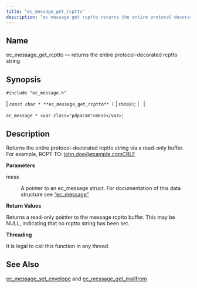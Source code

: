 ```yaml
---
title: "ec_message_get_rcptto"
description: "ec message get rcptto returns the entire protocol decorated rcptto string const char ec message get rcptto mess ec message mess Returns the entire protocol decorated rcptto string via a read only buffer For example RCPT TO john doe example com CRLF mess A pointer to an ec message struct..."
---
```


<a name="apis.ec_message_get_rcptto"></a> 
## Name

ec_message_get_rcptto — returns the entire protocol-decorated rcptto string

## Synopsis

`#include "ec_message.h"`

| `const char * **ec_message_get_rcptto** (` | <var class="pdparam">mess</var>`)`; |   |

`ec_message * <var class="pdparam">mess</var>`;<a name="idp55950464"></a> 
## Description

Returns the entire protocol-decorated rcptto string via a read-only buffer. For example, RCPT TO: john.doe@example.comCRLF

**<a name="idp55951776"></a> Parameters**

<dl class="variablelist">

<dt>mess</dt>

<dd>

A pointer to an ec_message struct. For documentation of this data structure see [“ec_message”](/momentum/3/3-api/structs-ec-message)

</dd>

</dl>

**<a name="idp55955136"></a> Return Values**

Returns a read-only pointer to the message rcptto buffer. This may be NULL, indicating that no rcptto string has been set.

**<a name="idp55956160"></a> Threading**

It is legal to call this function in any thread.

<a name="idp55957264"></a> 
## See Also

[ec_message_set_envelope](/momentum/3/3-api/apis-ec-message-set-envelope) and [ec_message_get_mailfrom](/momentum/3/3-api/apis-ec-message-get-mailfrom)